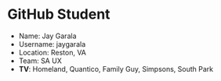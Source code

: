 # GitHub Student

* Name: Jay Garala
* Username: jaygarala
* Location: Reston, VA
* Team: SA UX
* **TV**: Homeland, Quantico, Family Guy, Simpsons, South Park
